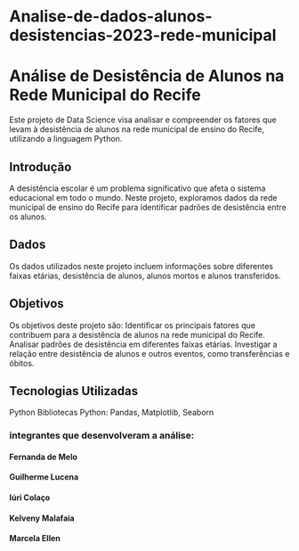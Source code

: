 # Analise-de-dados-alunos-desistencias-2023-rede-municipal


# Análise de Desistência de Alunos na Rede Municipal do Recife
Este projeto de Data Science visa analisar e compreender os fatores que levam à desistência de alunos na rede municipal de ensino do Recife, utilizando a linguagem Python.

## Introdução
A desistência escolar é um problema significativo que afeta o sistema educacional em todo o mundo. Neste projeto, exploramos dados da rede municipal de ensino do Recife para identificar padrões de desistência entre os alunos.

## Dados
Os dados utilizados neste projeto incluem informações sobre diferentes faixas etárias, desistência de alunos, alunos mortos e alunos transferidos.

## Objetivos
Os objetivos deste projeto são:
Identificar os principais fatores que contribuem para a desistência de alunos na rede municipal do Recife.
Analisar padrões de desistência em diferentes faixas etárias.
Investigar a relação entre desistência de alunos e outros eventos, como transferências e óbitos.

## Tecnologias Utilizadas
Python
Bibliotecas Python: Pandas, Matplotlib, Seaborn

### integrantes que desenvolveram a análise:
#### Fernanda de Melo
#### Guilherme Lucena
#### Iúri Colaço
#### Kelveny Malafaia 
#### Marcela Ellen
